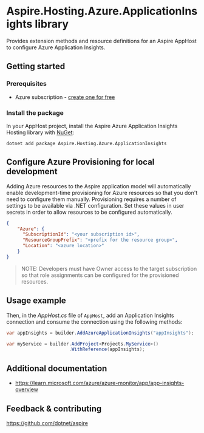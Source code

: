 # Aspire.Hosting.Azure.ApplicationInsights library

Provides extension methods and resource definitions for an Aspire AppHost to configure Azure Application Insights.

## Getting started

### Prerequisites

- Azure subscription - [create one for free](https://azure.microsoft.com/free/)

### Install the package

In your AppHost project, install the Aspire Azure Application Insights Hosting library with [NuGet](https://www.nuget.org):

```dotnetcli
dotnet add package Aspire.Hosting.Azure.ApplicationInsights
```

## Configure Azure Provisioning for local development

Adding Azure resources to the Aspire application model will automatically enable development-time provisioning
for Azure resources so that you don't need to configure them manually. Provisioning requires a number of settings
to be available via .NET configuration. Set these values in user secrets in order to allow resources to be configured
automatically.

```json
{
    "Azure": {
      "SubscriptionId": "<your subscription id>",
      "ResourceGroupPrefix": "<prefix for the resource group>",
      "Location": "<azure location>"
    }
}
```

> NOTE: Developers must have Owner access to the target subscription so that role assignments
> can be configured for the provisioned resources.

## Usage example

Then, in the _AppHost.cs_ file of `AppHost`, add an Application Insights connection and consume the connection using the following methods:

```csharp
var appInsights = builder.AddAzureApplicationInsights("appInsights");

var myService = builder.AddProject<Projects.MyService>()
                       .WithReference(appInsights);
```

## Additional documentation

* https://learn.microsoft.com/azure/azure-monitor/app/app-insights-overview

## Feedback & contributing

https://github.com/dotnet/aspire

